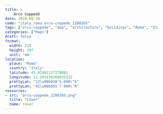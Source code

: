 ```yaml
---
title: > 
    Arco Coppedé
date: 2018-09-26
code: "italy_roma_arco-coppede_1280265"
tags: ["arco-coppede", "map", "architecture", "buildings", "Roma", "Italy"]
categories: ["Maps"]
draft: false
format:
  width: 210
  height: 297
  unit: 'mm'
location:
  place: "Roma"
  country: "Italy"
  latitude: 41.91861117270881
  longitude: 12.501416268935222
  prettyLat: "12\u00b030'5.098\"E"
  prettyLon: "41\u00b055'7.000\"N"
resources:
- src: "arco-coppede_1280265.png"
  title: "Cover"
  name: cover
---
```

